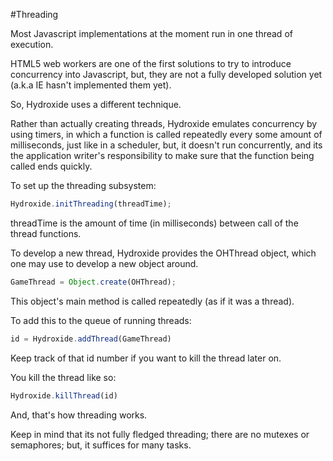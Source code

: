 #Threading

Most Javascript implementations at the moment run in one thread of execution.

HTML5 web workers are one of the first solutions to try to introduce concurrency into Javascript, but, they are not a fully developed solution yet (a.k.a IE hasn't implemented them yet).

So, Hydroxide uses a different technique.

Rather than actually creating threads, Hydroxide emulates concurrency by using timers, in which a function is called repeatedly every some amount of milliseconds, just like in a scheduler, but, it doesn't run concurrently, and its the application writer's responsibility to make sure that the function being called ends quickly.

To set up the threading subsystem:

```javascript
Hydroxide.initThreading(threadTime);
```

threadTime is the amount of time (in milliseconds) between call of the thread functions.

To develop a new thread, Hydroxide provides the OHThread object, which one may use to develop a new object around.

```javascript
GameThread = Object.create(OHThread);
```

This object's main method is called repeatedly (as if it was a thread).

To add this to the queue of running threads:

```javascript
id = Hydroxide.addThread(GameThread)
```

Keep track of that id number if you want to kill the thread later on.

You kill the thread like so:

```javascript
Hydroxide.killThread(id)
```

And, that's how threading works.

Keep in mind that its not fully fledged threading; there are no mutexes or semaphores; but, it suffices for many tasks.
